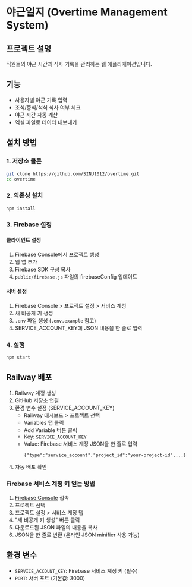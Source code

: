 # 야근일지 (Overtime Management System)

## 프로젝트 설명
직원들의 야근 시간과 식사 기록을 관리하는 웹 애플리케이션입니다.

## 기능
- 사용자별 야근 기록 입력
- 조식/중식/석식 식사 여부 체크
- 야근 시간 자동 계산
- 엑셀 파일로 데이터 내보내기

## 설치 방법

### 1. 저장소 클론
```bash
git clone https://github.com/SINU1012/overtime.git
cd overtime
```

### 2. 의존성 설치
```bash
npm install
```

### 3. Firebase 설정

#### 클라이언트 설정
1. Firebase Console에서 프로젝트 생성
2. 웹 앱 추가
3. Firebase SDK 구성 복사
4. `public/firebase.js` 파일의 firebaseConfig 업데이트

#### 서버 설정
1. Firebase Console > 프로젝트 설정 > 서비스 계정
2. 새 비공개 키 생성
3. `.env` 파일 생성 (`.env.example` 참고)
4. SERVICE_ACCOUNT_KEY에 JSON 내용을 한 줄로 입력

### 4. 실행
```bash
npm start
```

## Railway 배포
1. Railway 계정 생성
2. GitHub 저장소 연결
3. 환경 변수 설정 (SERVICE_ACCOUNT_KEY)
   - Railway 대시보드 > 프로젝트 선택
   - Variables 탭 클릭
   - Add Variable 버튼 클릭
   - Key: `SERVICE_ACCOUNT_KEY`
   - Value: Firebase 서비스 계정 JSON을 한 줄로 입력
     ```
     {"type":"service_account","project_id":"your-project-id",...}
     ```
4. 자동 배포 확인

### Firebase 서비스 계정 키 얻는 방법
1. [Firebase Console](https://console.firebase.google.com) 접속
2. 프로젝트 선택
3. 프로젝트 설정 > 서비스 계정 탭
4. "새 비공개 키 생성" 버튼 클릭
5. 다운로드된 JSON 파일의 내용을 복사
6. JSON을 한 줄로 변환 (온라인 JSON minifier 사용 가능)

## 환경 변수
- `SERVICE_ACCOUNT_KEY`: Firebase 서비스 계정 키 (필수)
- `PORT`: 서버 포트 (기본값: 3000)
